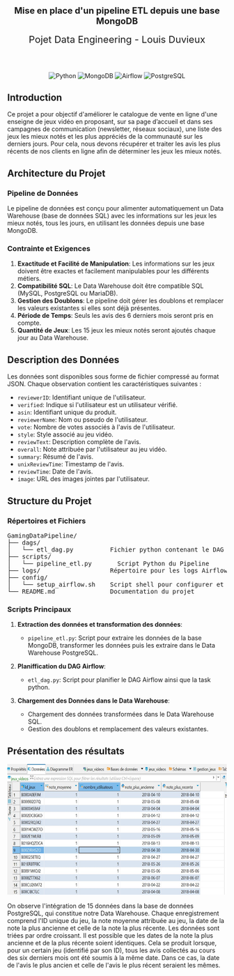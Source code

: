 <h2 align="center" style="font-size: 20px;">Mise en place d'un pipeline ETL depuis une base MongoDB</h2>

<div align="center" style="font-size: 22px;">Pojet Data Engineering - Louis Duvieux</div>

<br><br>

<p align="center">
  <img src="https://icon.icepanel.io/Technology/svg/Python.svg" alt="Python" height="80">
  <img src="https://icon.icepanel.io/Technology/svg/MongoDB.svg" alt="MongoDB" height="80">
  <img src="https://icon.icepanel.io/Technology/svg/Apache-Airflow.svg" alt="Airflow" height="80">
  <img src="https://icon.icepanel.io/Technology/svg/PostgresSQL.svg" alt="PostgreSQL" height="80">
</p>








## Introduction

Ce projet a pour objectif d'améliorer le catalogue de vente en ligne d'une enseigne de jeux vidéo en proposant, sur sa page d’accueil et dans ses campagnes de communication (newsletter, réseaux sociaux), une liste des jeux les mieux notés et les plus appréciés de la communauté sur les derniers jours. Pour cela, nous devons récupérer et traiter les avis les plus récents de nos clients en ligne afin de déterminer les jeux les mieux notés.

## Architecture du Projet

### Pipeline de Données

Le pipeline de données est conçu pour alimenter automatiquement un Data Warehouse (base de données SQL) avec les informations sur les jeux les mieux notés, tous les jours, en utilisant les données depuis une base MongoDB.

### Contrainte et Exigences

1. **Exactitude et Facilité de Manipulation**: Les informations sur les jeux doivent être exactes et facilement manipulables pour les différents métiers.
2. **Compatibilité SQL**: Le Data Warehouse doit être compatible SQL (MySQL, PostgreSQL ou MariaDB).
3. **Gestion des Doublons**: Le pipeline doit gérer les doublons et remplacer les valeurs existantes si elles sont déjà présentes.
4. **Période de Temps**: Seuls les avis des 6 derniers mois seront pris en compte.
5. **Quantité de Jeux**: Les 15 jeux les mieux notés seront ajoutés chaque jour au Data Warehouse.


## Description des Données

Les données sont disponibles sous forme de fichier compressé au format JSON. Chaque observation contient les caractéristiques suivantes :

- `reviewerID`: Identifiant unique de l'utilisateur.
- `verified`: Indique si l'utilisateur est un utilisateur vérifié.
- `asin`: Identifiant unique du produit.
- `reviewerName`: Nom ou pseudo de l'utilisateur.
- `vote`: Nombre de votes associés à l'avis de l'utilisateur.
- `style`: Style associé au jeu vidéo.
- `reviewText`: Description complète de l'avis.
- `overall`: Note attribuée par l'utilisateur au jeu vidéo.
- `summary`: Résumé de l'avis.
- `unixReviewTime`: Timestamp de l'avis.
- `reviewTime`: Date de l'avis.
- `image`: URL des images jointes par l'utilisateur.

## Structure du Projet

### Répertoires et Fichiers

<pre>
GamingDataPipeline/
├── dags/
│   └── etl_dag.py          Fichier python contenant le DAG
├── scripts/
│   └── pipeline_etl.py       Script Python du Pipeline
├── logs/                   Répertoire pour les logs Airflow
├── config/
│   └── setup_airflow.sh    Script shell pour configurer et démarrer Airflow
└── README.md               Documentation du projet
</pre>

### Scripts Principaux

1. **Extraction des données et transformation des données**:
    - `pipeline_etl.py`: Script pour extraire les données de la base MongoDB, transformer les données puis les extraire dans le Data Warehouse PostgreSQL.

2. **Planiffication du DAG Airflow**:
    - `etl_dag.py`: Script pour planifier le DAG Airflow ainsi que la task python.

3. **Chargement des Données dans le Data Warehouse**:
    - Chargement des données transformées dans le Data Warehouse SQL.
    - Gestion des doublons et remplacement des valeurs existantes.

## Présentation des résultats

<p align="center">
  <img src="Capture d’écran 2024-06-06 005457.jpg" alt="résultat" height="300">
</p>


On observe l'intégration de 15 données dans la base de données PostgreSQL, qui constitue notre Data Warehouse. Chaque enregistrement comprend l'ID unique du jeu, la note moyenne attribuée au jeu, la date de la note la plus ancienne et celle de la note la plus récente. Les données sont triées par ordre croissant. Il est possible que les dates de la note la plus ancienne et de la plus récente soient identiques. Cela se produit lorsque, pour un certain jeu (identifié par son ID), tous les avis collectés au cours des six derniers mois ont été soumis à la même date. Dans ce cas, la date de l'avis le plus ancien et celle de l'avis le plus récent seraient les mêmes.